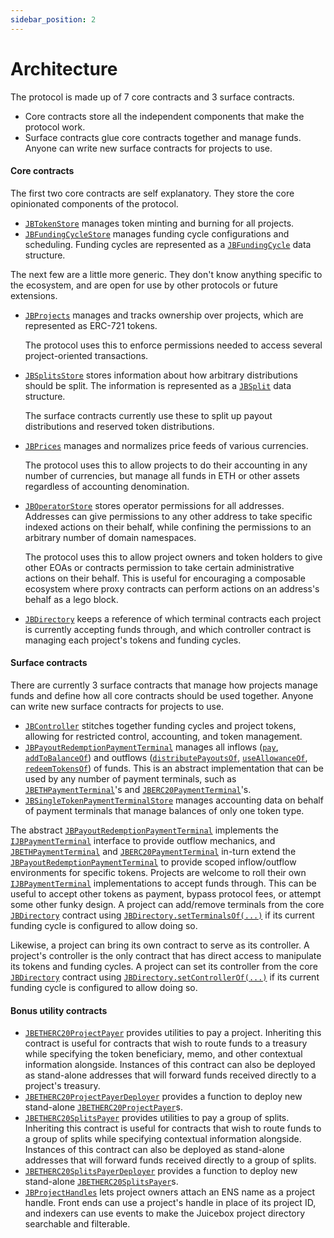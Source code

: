 ```yaml
---
sidebar_position: 2
---
```


# Architecture

The protocol is made up of 7 core contracts and 3 surface contracts.

* Core contracts store all the independent components that make the protocol work.
* Surface contracts glue core contracts together and manage funds. Anyone can write new surface contracts for projects to use.

#### Core contracts

The first two core contracts are self explanatory. They store the core opinionated components of the protocol.

* [`JBTokenStore`](/dev/api/v3/contracts/jbtokenstore/README.md) manages token minting and burning for all projects.
* [`JBFundingCycleStore`](/dev/api/v3/contracts/jbfundingcyclestore/README.md) manages funding cycle configurations and scheduling. Funding cycles are represented as a [`JBFundingCycle`](/dev/api/v3/data-structures/jbfundingcycle.md) data structure.

The next few are a little more generic. They don't know anything specific to the ecosystem, and are open for use by other protocols or future extensions.

*   [`JBProjects`](/dev/api/v3/contracts/jbprojects/README.md) manages and tracks ownership over projects, which are represented as ERC-721 tokens.

    The protocol uses this to enforce permissions needed to access several project-oriented transactions.
*   [`JBSplitsStore`](/dev/api/v3/contracts/jbsplitsstore/README.md) stores information about how arbitrary distributions should be split. The information is represented as a [`JBSplit`](/dev/api/v3/data-structures/jbsplit.md) data structure.

    The surface contracts currently use these to split up payout distributions and reserved token distributions.
*   [`JBPrices`](/dev/api/v3/contracts/jbprices/README.md) manages and normalizes price feeds of various currencies.

    The protocol uses this to allow projects to do their accounting in any number of currencies, but manage all funds in ETH or other assets regardless of accounting denomination.
*   [`JBOperatorStore`](/dev/api/v3/contracts/jboperatorstore/README.md) stores operator permissions for all addresses. Addresses can give permissions to any other address to take specific indexed actions on their behalf, while confining the permissions to an arbitrary number of domain namespaces.

    The protocol uses this to allow project owners and token holders to give other EOAs or contracts permission to take certain administrative actions on their behalf. This is useful for encouraging a composable ecosystem where proxy contracts can perform actions on an address's behalf as a lego block.

* [`JBDirectory`](/dev/api/v3/contracts/jbdirectory/README.md) keeps a reference of which terminal contracts each project is currently accepting funds through, and which controller contract is managing each project's tokens and funding cycles.

#### Surface contracts

There are currently 3 surface contracts that manage how projects manage funds and define how all core contracts should be used together. Anyone can write new surface contracts for projects to use.

* [`JBController`](/dev/api/v3/contracts/or-controllers/jbcontroller/README.md) stitches together funding cycles and project tokens, allowing for restricted control, accounting, and token management.
* [`JBPayoutRedemptionPaymentTerminal`](/dev/api/v3/contracts/or-payment-terminals/or-abstract/jbpayoutredemptionpaymentterminal/README.md) manages all inflows ([`pay`](/dev/api/v3/contracts/or-payment-terminals/or-abstract/jbpayoutredemptionpaymentterminal/write/pay.md), [`addToBalanceOf`](/dev/api/v3/contracts/or-payment-terminals/or-abstract/jbpayoutredemptionpaymentterminal/write/addtobalanceof.md)) and outflows ([`distributePayoutsOf`](/dev/api/v3/contracts/or-payment-terminals/or-abstract/jbpayoutredemptionpaymentterminal/write/distributepayoutsof.md), [`useAllowanceOf`](/dev/api/v3/contracts/or-payment-terminals/or-abstract/jbpayoutredemptionpaymentterminal/write/useallowanceof.md), [`redeemTokensOf`](/dev/api/v3/contracts/or-payment-terminals/or-abstract/jbpayoutredemptionpaymentterminal/write/redeemtokensof.md)) of funds. This is an abstract implementation that can be used by any number of payment terminals, such as [`JBETHPaymentTerminal`](/dev/api/v3/contracts/or-payment-terminals/jbethpaymentterminal/README.md)'s and [`JBERC20PaymentTerminal`](/dev/api/v3/contracts/or-payment-terminals/jberc20paymentterminal/README.md)'s.
* [`JBSingleTokenPaymentTerminalStore`](/dev/api/v3/contracts/jbsingletokenpaymentterminalstore/README.md) manages accounting data on behalf of payment terminals that manage balances of only one token type.

The abstract [`JBPayoutRedemptionPaymentTerminal`](/dev/api/v3/contracts/or-payment-terminals/or-abstract/jbpayoutredemptionpaymentterminal/README.md) implements the [`IJBPaymentTerminal`](/dev/api/v3/interfaces/ijbpaymentterminal.md) interface to provide outflow mechanics, and [`JBETHPaymentTerminal`](/dev/api/v3/contracts/or-payment-terminals/jbethpaymentterminal/README.md) and [`JBERC20PaymentTerminal`](/dev/api/v3/contracts/or-payment-terminals/jberc20paymentterminal/README.md) in-turn extend the [`JBPayoutRedemptionPaymentTerminal`](/dev/api/v3/contracts/or-payment-terminals/or-abstract/jbpayoutredemptionpaymentterminal/README.md) to provide scoped inflow/outflow environments for specific tokens. Projects are welcome to roll their own [`IJBPaymentTerminal`](/dev/api/v3/interfaces/ijbpaymentterminal.md) implementations to accept funds through. This can be useful to accept other tokens as payment, bypass protocol fees, or attempt some other funky design. A project can add/remove terminals from the core [`JBDirectory`](/dev/api/v3/contracts/jbdirectory/README.md) contract using [`JBDirectory.setTerminalsOf(...)`](/dev/api/v3/contracts/jbdirectory/write/setterminalsof.md) if its current funding cycle is configured to allow doing so.

Likewise, a project can bring its own contract to serve as its controller. A project's controller is the only contract that has direct access to manipulate its tokens and funding cycles. A project can set its controller from the core [`JBDirectory`](/dev/api/v3/contracts/jbdirectory/README.md) contract using [`JBDirectory.setControllerOf(...)`](/dev/api/v3/contracts/jbdirectory/write/setcontrollerof.md) if its current funding cycle is configured to allow doing so.

#### Bonus utility contracts

* [`JBETHERC20ProjectPayer`](/dev/api/v3/contracts/or-utilities/jbetherc20projectpayer/README.md) provides utilities to pay a project. Inheriting this contract is useful for contracts that wish to route funds to a treasury while specifying the token beneficiary, memo, and other contextual information alongside. Instances of this contract can also be deployed as stand-alone addresses that will forward funds received directly to a project's treasury.
* [`JBETHERC20ProjectPayerDeployer`](/dev/api/v3/contracts/or-utilities/jbetherc20projectpayerdeployer/README.md) provides a function to deploy new stand-alone [`JBETHERC20ProjectPayer`](/dev/api/v3/contracts/or-utilities/jbetherc20projectpayer/README.md)s. 
* [`JBETHERC20SplitsPayer`](/dev/api/v3/contracts/or-utilities/jbetherc20splitspayer/README.md) provides utilities to pay a group of splits. Inheriting this contract is useful for contracts that wish to route funds to a group of splits while specifying contextual information alongside. Instances of this contract can also be deployed as stand-alone addresses that will forward funds received directly to a group of splits.
* [`JBETHERC20SplitsPayerDeployer`](/dev/api/v3/contracts/or-utilities/jbetherc20splitspayerdeployer/README.md) provides a function to deploy new stand-alone [`JBETHERC20SplitsPayer`](/dev/api/v3/contracts/or-utilities/jbetherc20splitspayer/README.md)s. 
* [`JBProjectHandles`](/dev/api/v3/contracts/or-utilities/jbprojecthandles/README.md) lets project owners attach an ENS name as a project handle. Front ends can use a project's handle in place of its project ID, and indexers can use events to make the Juicebox project directory searchable and filterable. 

<!-- ## [Visual map](www.figma.com/file/qGZbvt4kWgDJOntra7L960/JBV2) -->
